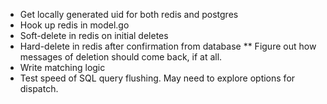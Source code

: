- Get locally generated uid for both redis and postgres
- Hook up redis in model.go
- Soft-delete in redis on initial deletes
- Hard-delete in redis after confirmation from database
** Figure out how messages of deletion should come back, if at all.
- Write matching logic
- Test speed of SQL query flushing. May need to explore options for dispatch.
